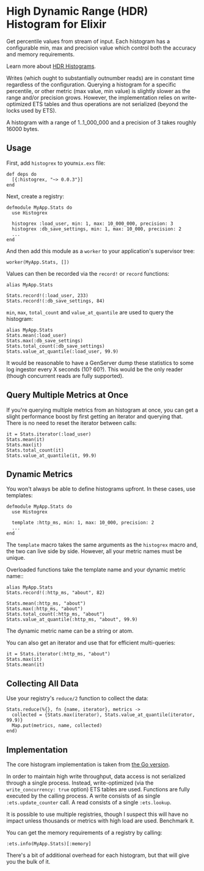 # High Dynamic Range (HDR) Histogram for Elixir

Get percentile values from stream of input. Each histogram has a configurable
min, max and precision value which control both the accuracy and memory
requirements.

Learn more about [HDR Histograms](http://hdrhistogram.org/).

Writes (which ought to substantially outnumber reads) are in constant time
regardless of the configuration. Querying a histogram for a specific percentile,
or other metric (max value, min value) is slightly slower as the range and/or
precision grows. However, the implementation relies on write-optimized ETS
tables and thus operations are not serialized (beyond the locks used by ETS).

A histogram with a range of 1..1_000_000 and a precision of 3 takes roughly
16000 bytes.

## Usage

First, add `histogrex` to your`mix.exs` file:

```
def deps do
  [{:histogrex, "~> 0.0.3"}]
end
```

Next, create a registry:

```
defmodule MyApp.Stats do
  use Histogrex

  histogrex :load_user, min: 1, max: 10_000_000, precision: 3
  histogrex :db_save_settings, min: 1, max: 10_000, precision: 2
  ...
end
```

And then add this module as a `worker` to your application's supervisor
tree:

```
worker(MyApp.Stats, [])
```

Values can then be recorded via the `record!` or `record` functions:

```
alias MyApp.Stats

Stats.record!(:load_user, 233)
Stats.record!(:db_save_settings, 84)
```

`min`, `max`, `total_count` and `value_at_quantile` are used to query the
histogram:

```
alias MyApp.Stats
Stats.mean(:load_user)
Stats.max(:db_save_settings)
Stats.total_count(:db_save_settings)
Stats.value_at_quantile(:load_user, 99.9)
```

It would be reasonable to have a GenServer dump these statistics to some log
ingestor every X seconds (10? 60?). This would be the only reader (though
concurrent reads are fully supported).

## Query Multiple Metrics at Once
If you're querying multiple metrics from an histogram at once, you can get a
slight performance boost by first getting an iterator and querying that.
There is no need to reset the iterator between calls:

```
it = Stats.iterator(:load_user)
Stats.mean(it)
Stats.max(it)
Stats.total_count(it)
Stats.value_at_quantile(it, 99.9)
```

## Dynamic Metrics
You won't always be able to define histograms upfront. In these cases, use templates:

```
defmodule MyApp.Stats do
  use Histogrex

  template :http_ms, min: 1, max: 10_000, precision: 2
  ...
end
```

The `template` macro takes the same arguments as the `histogrex` macro and, the
two can live side by side. However, all your metric names must be unique.

Overloaded functions take the template name and your dynamic metric name::

```
alias MyApp.Stats
Stats.record!(:http_ms, "about", 82)

Stats.mean(:http_ms, "about")
Stats.max(:http_ms, "about")
Stats.total_count(:http_ms, "about")
Stats.value_at_quantile(:http_ms, "about", 99.9)
```

The dynamic metric name can be a string or atom.

You can also get an iterator and use that for efficient multi-queries:

```
it = Stats.iterator(:http_ms, "about")
Stats.max(it)
Stats.mean(it)
```

## Collecting All Data
Use your registry's `reduce/2` function to collect the data:

```
Stats.reduce(%{}, fn {name, iterator}, metrics ->
  collected = {Stats.max(iterator), Stats.value_at_quantile(iterator, 99.9)}
  Map.put(metrics, name, collected)
end)
```

## Implementation

The core histogram implementation is taken from [the Go version](https://github.com/codahale/hdrhistogram).

In order to maintain high write throughput, data access is not serialized through
a single process. Instead, write-optimized (via the `write_concurrency: true` option)
ETS tables are used. Functions are fully executed by the calling process. A write consists of as single `:ets.update_counter` call. A read consists of a single `:ets.lookup`.

It is possible to use multiple registries, though I suspect this will have no impact
unless thousands or metrics with high load are used. Benchmark it.

You can get the memory requirements of a registry by calling:

```
:ets.info(MyApp.Stats)[:memory]
```

There's a bit of additional overhead for each histogram, but that will give you
the bulk of it.
